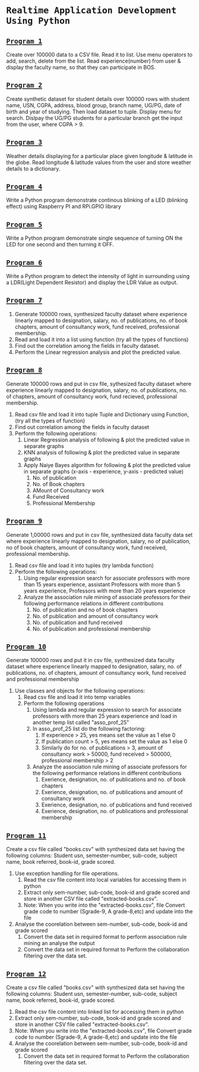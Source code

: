 # `Realtime Application Development Using Python`

## [`Program 1`](p1Faculty.py)

Create over 100000 data to a CSV file. Read it to list. Use menu operators to add, search, delete from the list.
Read experience(number) from user & display the faculty name, so that they can participate in BOS.

## [`Program 2`](p2Student.py)

Create synthetic dataset for student details over 100000 rows with student name, USN, CGPA, address, 
blood group, branch name, UG/PG, date of birth and year of studying. Then load dataset to tuple. Display menu for search. Dislpay the UG/PG students for a particular branch get the input from the user, where CGPA > 9.

## [`Program 3`](p3Weather.py)

Weather details displaying for a particular place given longitude & latitude in the globe. Read longitude & latitude values from the user and store weather details to a dictionary.

## [`Program 4`](p4Blink.py)

Write a Python program demonstrate continous blinking of a LED (blinking effect) using Raspberry PI and RPi.GPIO library

## [`Program 5`](p5SingleSequence.py)

Write a Python program demonstrate single sequence of turning ON the LED for one second and then turning it OFF.

## [`Program 6`](P6LDR.py)

Write a Python program to detect the intensity of light in surrounding using a LDR(Light Dependent Resistor) and display the LDR Value as output.

## [`Program 7`](p7LinearRegression.py)

1. Generate 100000 rows, synthesized faculty dataset where experience linearly mapped to designation, salary, no. of publications, no. of book chapters, amount of consultancy work, fund received, professional membership.
2. Read and load it into a list using function (try all the types of functions)
3. Find out the correlation among the fields in faculty dataset.
4. Perform the Linear regression analysis and plot the predicted value.

## [`Program 8`](p8MLFaculty.py)

Generate 100000 rows and put in csv file, sythesized faculty dataset where experience linearly mapped to designation,
salary, no. of publications, no. of chapters, amount of consultancy work, fund recieved, professional membership.

1. Read csv file and load it into tuple Tuple and Dictionary using Function, (try all the types of function)
2. Find out correlation among the fields in faculty dataset
3. Perform the following operations:
    1. Linear Regression analysis of following & plot the predicted value in separate graphs
    2. KNN analysis of following & plot the predicted value in separate graphs
    3. Apply Naiye Bayes algorithm for following & plot the predicted value in separate graphs (x-axis - experience, y-axis - predicted value)
         1. No. of publication
         2. No. of Book chapters
         3. AMount of Consultancy work
         4. Fund Received
         5. Professional Membership


## [`Program 9`](p9FacultyAssociationRules.py)

Generate 1,00000 rows and put in csv file, synthesized data faculty data set where experience linearly mapped to designation, 
salary, no of publication, no of book chapters, amount of consultancy work, fund received, professional membership.
1. Read csv file and load it into tuples (try lambda function)
2. Perform the following operations:
    1. Using regular expression search for associate professors with more than 15 years experience, assistant Professors with more than 5 years experience, Professors with more than 20 years experience
    2. Analyze the association rule mining of associate professors for their following performance relations in different contributions
        1. No. of publication and no of book chapters
        2. No. of publication and amount of consultancy work
        3. No. of publication and fund received
        4. No. of publication and professional membership


## [`Program 10`](p10FacultyClassAndObjects.py)

Generate 100000 rows and put it in csv file, synthesized data faculty dataset where experience linearly mapped to designation,
salary, no. of publications, no. of chapters, amount of consultancy work, fund received and professional membership
1. Use classes and objects for the following operations:
    1. Read csv file and load it into temp variables
    2. Perform the following operations
        1. Using lambda and regular expression to search for associate professors with more than 25 years experience and 
            load in another temp list called "asso_prof_25"
        2. In asso_prof_25 list do the following factoring:
            1. If experience > 25, yes means set the value as 1 else 0
            2. If publication count > 5, yes means set the value as 1 else 0
            3. Similarly do for no. of publications > 3, amount of consultancy work > 50000, fund received > 500000, 
                professional membership > 2
        3. Analyze the association rule mining of associate professors for the following performance relations in different contributions
            1. Exerience, designation, no. of publications and no. of book chapters
            2. Exerience, designation, no. of publications and amount of consultancy work
            3. Exerience, designation, no. of publications and fund received
            3. Exerience, designation, no. of publications and professional membership


## [`Program 11`](p11Books.py)

Create a csv file called "books.csv" with synthesized data set having the following columns: 
Student usn, semester-number, sub-code, subject name, book referred, book-id, grade scored.
1. Use exception handling for file operations.
     1. Read the csv file content into local variables for accessing them in python
     2. Extract only sem-number, sub-code, book-id and grade scored and store in another CSV file called "extracted-books.csv".
     3. Note: When you write into the "extracted-books.csv", file Convert grade code to number (Sgrade-9, A grade-8,etc) 
         and update into the file
2. Analyse the coorelation between sem-number, sub-code, book-id and grade scored
     1. Convert the data set in required format to perform association rule mining an analyse the output
     2. Convert the data set in required format to Perform the collaboration filtering over the data set.


## [`Program 12`](p12LinkedList.py)

Create a csv file called "books.csv" with synthesized data set having the following columns: 
Student usn, semester-number, sub-code, subject name, book referred, book-id, grade scored.
   1. Read the csv file content into linked list for accessing them in python
   2. Extract only sem-number, sub-code, book-id and grade scored and store in another CSV file called "extracted-books.csv".
   3. Note: When you write into the "extracted-books.csv", file Convert grade code to number (Sgrade-9, A grade-8,etc) 
   and update into the file
   4. Analyse the coorelation between sem-number, sub-code, book-id and grade scored
      1. Convert the data set in required format to Perform the collaboration filtering over the data set.

